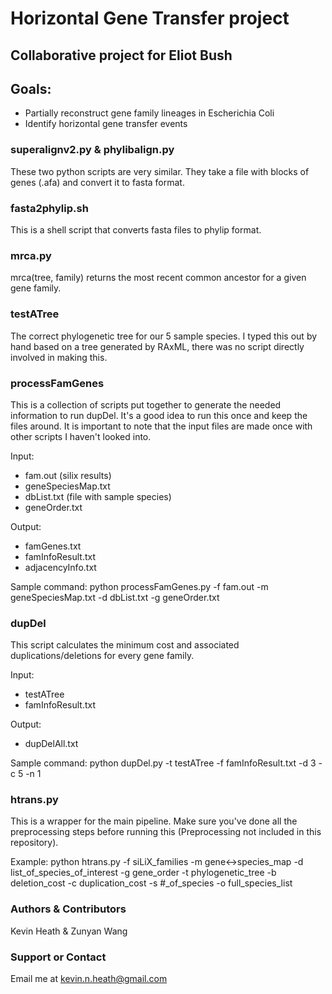 # Horizontal Gene Transfer project
## Collaborative project for Eliot Bush

## Goals:  
+ Partially reconstruct gene family lineages in Escherichia Coli
+ Identify horizontal gene transfer events

### superalignv2.py & phylibalign.py  

These two python scripts are very similar.  They take a file with blocks of genes (.afa) and convert it to fasta format.

### fasta2phylip.sh  

This is a shell script that converts fasta files to phylip format.


### mrca.py

mrca(tree, family) returns the most recent common ancestor for a given gene family.

### testATree

The correct phylogenetic tree for our 5 sample species.  I typed this out by hand based on a tree generated by RAxML, there was no script directly involved in making this.

### processFamGenes

This is a collection of scripts put together to generate the needed information
to run dupDel.  It's a good idea to run this once and keep the files around.
It is important to note that the input files are made once with other scripts I
haven't looked into.

Input:
+ fam.out (silix results)
+ geneSpeciesMap.txt
+ dbList.txt (file with sample species)
+ geneOrder.txt 

Output:
+ famGenes.txt
+ famInfoResult.txt
+ adjacencyInfo.txt

Sample command: python processFamGenes.py -f fam.out -m geneSpeciesMap.txt -d dbList.txt -g geneOrder.txt

### dupDel

This script calculates the minimum cost and associated duplications/deletions for every gene family.

Input:
+ testATree
+ famInfoResult.txt

Output:
+ dupDelAll.txt

Sample command: python dupDel.py -t testATree -f famInfoResult.txt -d 3 -c 5 -n 1

### htrans.py

This is a wrapper for the main pipeline.  Make sure you've done all the preprocessing steps before running this (Preprocessing not included in this repository).

Example: python htrans.py -f siLiX_families -m gene<->species_map -d list_of_species_of_interest -g gene_order -t phylogenetic_tree -b deletion_cost -c duplication_cost -s #_of_species -o full_species_list

### Authors & Contributors

Kevin Heath & Zunyan Wang

### Support or Contact

Email me at kevin.n.heath@gmail.com
